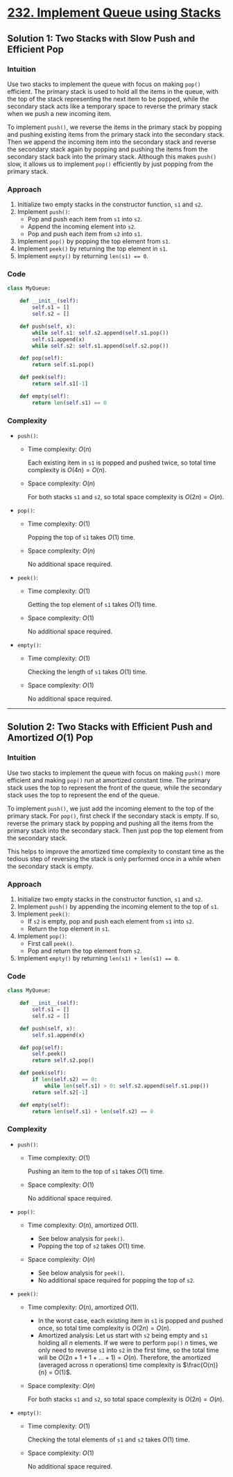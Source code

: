 # [232. Implement Queue using Stacks](https://leetcode.com/problems/implement-queue-using-stacks/solutions/4119224/implement-queue-using-stacks-python-easy-explanations/)

## Solution 1: Two Stacks with Slow Push and Efficient Pop

### Intuition

Use two stacks to implement the queue with focus on making `pop()` efficient. The primary stack is used to hold all the items in the queue, with the top of the stack representing the next item to be popped, while the secondary stack acts like a temporary space to reverse the primary stack when we push a new incoming item.

To implement `push()`, we reverse the items in the primary stack by popping and pushing existing items from the primary stack into the secondary stack. Then we append the incoming item into the secondary stack and reverse the secondary stack again by popping and pushing the items from the secondary stack back into the primary stack. Although this makes `push()` slow, it allows us to implement `pop()` efficiently by just popping from the primary stack.

### Approach

1. Initialize two empty stacks in the constructor function, `s1` and `s2`.
1. Implement `push()`:
   - Pop and push each item from `s1` into `s2`.
   - Append the incoming element into `s2`.
   - Pop and push each item from `s2` into `s1`.
1. Implement `pop()` by popping the top element from `s1`.
1. Implement `peek()` by returning the top element in `s1`.
1. Implement `empty()` by returning `len(s1) == 0`.

### Code

```python
class MyQueue:

    def __init__(self):
        self.s1 = []
        self.s2 = []

    def push(self, x):
        while self.s1: self.s2.append(self.s1.pop())
        self.s1.append(x)
        while self.s2: self.s1.append(self.s2.pop())

    def pop(self):
        return self.s1.pop()

    def peek(self):
        return self.s1[-1]

    def empty(self):
        return len(self.s1) == 0
```

### Complexity

- `push()`:

  - Time complexity: $O(n)$

    Each existing item in `s1` is popped and pushed twice, so total time complexity is $O(4n) = O(n)$.

  - Space complexity: $O(n)$

    For both stacks `s1` and `s2`, so total space complexity is $O(2n) = O(n)$.

- `pop()`:

  - Time complexity: $O(1)$

    Popping the top of `s1` takes $O(1)$ time.

  - Space complexity: $O(n)$

    No additional space required.

- `peek()`:

  - Time complexity: $O(1)$

    Getting the top element of `s1` takes $O(1)$ time.

  - Space complexity: $O(1)$

    No additional space required.

- `empty()`:

  - Time complexity: $O(1)$

    Checking the length of `s1` takes $O(1)$ time.

  - Space complexity: $O(1)$

    No additional space required.

---

## Solution 2: Two Stacks with Efficient Push and Amortized $O(1)$ Pop

### Intuition

Use two stacks to implement the queue with focus on making `push()` more efficient and making `pop()` run at amortized constant time. The primary stack uses the top to represent the front of the queue, while the secondary stack uses the top to represent the end of the queue.

To implement `push()`, we just add the incoming element to the top of the primary stack. For `pop()`, first check if the secondary stack is empty. If so, reverse the primary stack by popping and pushing all the items from the primary stack into the secondary stack. Then just pop the top element from the secondary stack.

This helps to improve the amortized time complexity to constant time as the tedious step of reversing the stack is only performed once in a while when the secondary stack is empty.

### Approach

1. Initialize two empty stacks in the constructor function, `s1` and `s2`.
1. Implement `push()` by appending the incoming element to the top of `s1`.
1. Implement `peek()`:
   - If `s2` is empty, pop and push each element from `s1` into `s2`.
   - Return the top element in `s1`.
1. Implement `pop()`:
   - First call `peek()`.
   - Pop and return the top element from `s2`.
1. Implement `empty()` by returning `len(s1) + len(s1) == 0`.

### Code

```python
class MyQueue:

    def __init__(self):
        self.s1 = []
        self.s2 = []

    def push(self, x):
        self.s1.append(x)

    def pop(self):
        self.peek()
        return self.s2.pop()

    def peek(self):
        if len(self.s2) == 0:
            while len(self.s1) > 0: self.s2.append(self.s1.pop())
        return self.s2[-1]

    def empty(self):
        return len(self.s1) + len(self.s2) == 0
```

### Complexity

- `push()`:

  - Time complexity: $O(1)$

    Pushing an item to the top of `s1` takes $O(1)$ time.

  - Space complexity: $O(1)$

    No additional space required.

- `pop()`:

  - Time complexity: $O(n)$, amortized $O(1)$.

    - See below analysis for `peek()`.
    - Popping the top of `s2` takes $O(1)$ time.

  - Space complexity: $O(n)$

    - See below analysis for `peek()`.
    - No additional space required for popping the top of `s2`.

- `peek()`:

  - Time complexity: $O(n)$, amortized $O(1)$.

    - In the worst case, each existing item in `s1` is popped and pushed once, so total time complexity is $O(2n) = O(n)$.
    - Amortized analysis: Let us start with `s2` being empty and `s1` holding all $n$ elements. If we were to perform `pop()` $n$ times, we only need to reverse `s1` into `s2` in the first time, so the total time will be $O(2n + 1 + 1 + ... + 1) = O(n)$. Therefore, the amortized (averaged across $n$ operations) time complexity is $\frac{O(n)}{n} = O(1)$.

  - Space complexity: $O(n)$

    For both stacks `s1` and `s2`, so total space complexity is $O(2n) = O(n)$.

- `empty()`:

  - Time complexity: $O(1)$

    Checking the total elements of `s1` and `s2` takes $O(1)$ time.

  - Space complexity: $O(1)$

    No additional space required.
